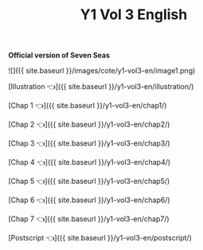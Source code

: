 ﻿---
layout: post
title: Y1 Vol 3 English
---

**Official version of Seven Seas**

![]({{ site.baseurl }}/images/cote/y1-vol3-en/image1.png)

[Illustration 👈]({{ site.baseurl }}/y1-vol3-en/illustration/)

[Chap 1 👈]({{ site.baseurl }}/y1-vol3-en/chap1/)

[Chap 2 👈]({{ site.baseurl }}/y1-vol3-en/chap2/)

[Chap 3 👈]({{ site.baseurl }}/y1-vol3-en/chap3/)

[Chap 4 👈]({{ site.baseurl }}/y1-vol3-en/chap4/)

[Chap 5 👈]({{ site.baseurl }}/y1-vol3-en/chap5/)

[Chap 6 👈]({{ site.baseurl }}/y1-vol3-en/chap6/)

[Chap 7 👈]({{ site.baseurl }}/y1-vol3-en/chap7/)

[Postscript 👈]({{ site.baseurl }}/y1-vol3-en/postscript/)